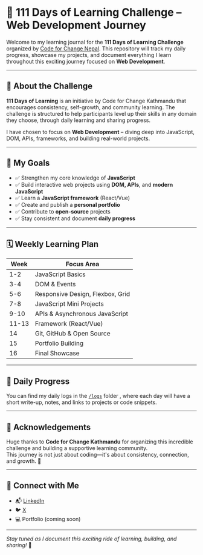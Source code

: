 # 🧠 111 Days of Learning Challenge – Web Development Journey

Welcome to my learning journal for the **111 Days of Learning Challenge** organized by [Code for Change Nepal](https://www.linkedin.com/company/codeforchangenepal). This repository will track my daily progress, showcase my projects, and document everything I learn throughout this exciting journey focused on **Web Development**.

---

## 📌 About the Challenge

**111 Days of Learning** is an initiative by Code for Change Kathmandu that encourages consistency, self-growth, and community learning. The challenge is structured to help participants level up their skills in any domain they choose, through daily learning and sharing progress.

I have chosen to focus on **Web Development** – diving deep into JavaScript, DOM, APIs, frameworks, and building real-world projects.

---

## 🎯 My Goals

- ✅ Strengthen my core knowledge of **JavaScript**
- ✅ Build interactive web projects using **DOM, APIs**, and **modern JavaScript**
- ✅ Learn a **JavaScript framework** (React/Vue)
- ✅ Create and publish a **personal portfolio**
- ✅ Contribute to **open-source** projects
- ✅ Stay consistent and document **daily progress**

---

## 🗓️ Weekly Learning Plan

| Week | Focus Area                        |
|------|----------------------------------|
| 1-2  | JavaScript Basics                |
| 3-4  | DOM & Events                     |
| 5-6  | Responsive Design, Flexbox, Grid |
| 7-8  | JavaScript Mini Projects         |
| 9-10 | APIs & Asynchronous JavaScript   |
| 11-13| Framework (React/Vue)            |
| 14   | Git, GitHub & Open Source        |
| 15   | Portfolio Building               |
| 16   | Final Showcase                   |

---

## 📌 Daily Progress

You can find my daily logs in the [`/logs`](/logs/) folder , where each day will have a short write-up, notes, and links to projects or code snippets.

---

## 🙌 Acknowledgements

Huge thanks to **Code for Change Kathmandu** for organizing this incredible challenge and building a supportive learning community.  
This journey is not just about coding—it's about consistency, connection, and growth. 💪

---

## 🔗 Connect with Me

- 📬 [LinkedIn](https://www.linkedin.com/in/asishmehata48)  
- 🐦 [X](https://x.com/asish_mehata)  
- 💻 Portfolio (coming soon)

---

_Stay tuned as I document this exciting ride of learning, building, and sharing!_ 🚀
